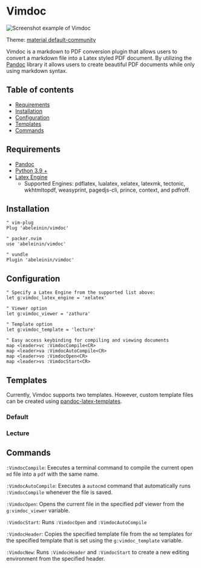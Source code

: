 # Vimdoc

![Screenshot example of Vimdoc](https://github.com/abeleinin/vimdoc/blob/main/example.png?raw=true)

Theme: [material default-community](https://github.com/kaicataldo/material.vim)

Vimdoc is a markdown to PDF conversion plugin that allows users to convert a markdown file into a Latex styled PDF document. By utilizing the [Pandoc](https://pandoc.org/) library it allows users to create beautiful PDF documents while only using markdown syntax.


## Table of contents

- [Requirements](#requirements)
- [Installation](#installation)
- [Configuration](#configuration)
- [Templates](#templates)
- [Commands](#commands)

## Requirements

- [Pandoc](https://pandoc.org/installing.html)
- [Python 3.9 +](https://www.python.org/downloads/)
- [Latex Engine](https://pandoc.org/MANUAL.html#option--pdf-engine)
  - Supported Engines: pdflatex, lualatex, xelatex, latexmk, tectonic, wkhtmltopdf, weasyprint, pagedjs-cli, prince, context, and pdfroff.

## Installation

```vim
" vim-plug
Plug 'abeleinin/vimdoc'

" packer.nvim
use 'abeleinin/vimdoc'

" vundle
Plugin 'abeleinin/vimdoc'
```


## Configuration

```vim
" Specify a Latex Engine from the supported list above:
let g:vimdoc_latex_engine = 'xelatex'

" Viewer option
let g:vimdoc_viewer = 'zathura'

" Template option
let g:vimdoc_template = 'lecture'

" Easy access keybinding for compiling and viewing documents
map <leader>vc :VimdocCompile<CR>
map <leader>va :VimdocAutoCompile<CR>
map <leader>vo :VimdocOpen<CR>
map <leader>vs :VimdocStart<CR>
```

## Templates

Currently, Vimdoc supports two templates. However, custom template files can be created using [pandoc-latex-templates](https://github.com/Wandmalfarbe/pandoc-latex-template). 
 
### Default


### Lecture 


## Commands

`:VimdocCompile`: Executes a terminal command to compile the current open `md` file into a `pdf` with the same name.

`:VimdocAutoCompile`: Executes a `autocmd` command that automatically runs `:VimdocCompile` whenever the file is saved.

`:VimdocOpen`: Opens the current file in the specified pdf viewer from the `g:vimdoc_viewer` variable.

`:VimdocStart`: Runs `:VimdocOpen` and `:VimdocAutoCompile` 

`:VimdocHeader`: Copies the specified template file from the `md` templates for the specified template that is set using the `g:vimdoc_template` variable.

`:VimdocNew`: Runs `:VimdocHeader` and `:VimdocStart` to create a new editing environment from the specified header.

